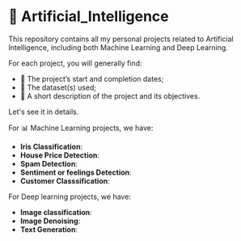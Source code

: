 # 🧠 Artificial_Intelligence

This repository contains all my personal projects related to Artificial Intelligence, including both Machine Learning and Deep Learning.

For each project, you will generally find:
  - 📅 The project’s start and completion dates;
  - 📂 The dataset(s) used;
  - 📝 A short description of the project and its objectives.

Let's see it in details.

For 📊 Machine Learning projects, we have:
  - **Iris Classification**:
  - **House Price Detection**:
  - **Spam Detection**:
  - **Sentiment or feelings Detection**:
  - **Customer Classsification**:


For Deep learning projects, we have:
  - **Image classification**:
  - **Image Denoising**:
  - **Text Generation**:
